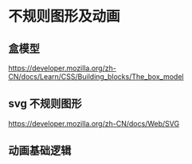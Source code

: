 # 不规则图形及动画



## 盒模型

https://developer.mozilla.org/zh-CN/docs/Learn/CSS/Building_blocks/The_box_model

## svg 不规则图形

https://developer.mozilla.org/zh-CN/docs/Web/SVG

## 动画基础逻辑



